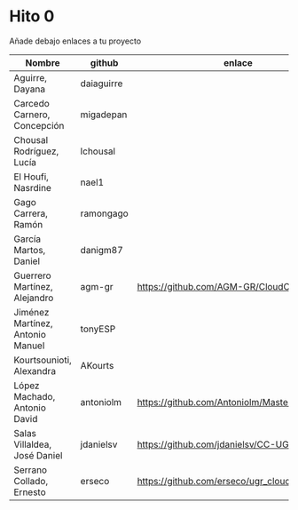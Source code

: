 # Hito 0

Añade debajo enlaces a tu proyecto

| Nombre                           | github     | enlace  | version |
|----------------------------------|------------|---------|---------|
| Aguirre, Dayana                  | daiaguirre |         |         |
| Carcedo Carnero, Concepción      | migadepan  |         |         |
| Chousal Rodríguez, Lucía         | lchousal   |         |         |
| El Houfi, Nasrdine               | nael1      |         |         |
| Gago Carrera, Ramón              | ramongago  |         |         |
| García Martos, Daniel            | danigm87   |         |         |
| Guerrero Martínez, Alejandro     | agm-gr     | https://github.com/AGM-GR/CloudComputing | 2 |
| Jiménez Martínez, Antonio Manuel | tonyESP    |         |         |
| Kourtsounioti, Alexandra         | AKourts    |         |         |
| López Machado, Antonio David     | antoniolm  | https://github.com/Antoniolm/Master-CC | 1 |
| Salas Villaldea, José Daniel     | jdanielsv  | https://github.com/jdanielsv/CC-UGR | 3 |
| Serrano Collado, Ernesto         | erseco     | https://github.com/erseco/ugr_cloud_computing | 1 |
